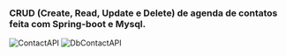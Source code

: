 ### CRUD (Create, Read, Update e Delete) de agenda de contatos feita com Spring-boot e Mysql.

![ContactAPI](https://user-images.githubusercontent.com/81478853/133444644-f259d74e-f783-43a2-8640-1bcc6f0c6d3a.PNG)
![DbContactAPI](https://user-images.githubusercontent.com/81478853/133445470-5f7813e7-bfe8-4ab8-b600-752a66c2c751.PNG)




